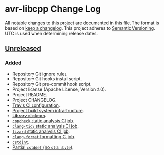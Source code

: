 # avr-libcpp Change Log
All notable changes to this project are documented in this file.
The format is based on [keep a changelog](https://keepachangelog.com/en/1.0.0/).
This project adheres to [Semantic Versioning](https://semver.org/).
UTC is used when determining release dates.

## [Unreleased](https://github.com/apcountryman/avr-libcpp/compare/master...develop)
### Added
- Repository Git ignore rules.
- Repository Git hooks install script.
- Repository Git pre-commit hook script.
- Project license (Apache License, Version 2.0).
- Project README.
- Project CHANGELOG.
- [Travis CI configuration](https://github.com/apcountryman/avr-libcpp/issues/1).
- [Project build system infrastructure](https://github.com/apcountryman/avr-libcpp/issues/10).
- [Library skeleton](https://github.com/apcountryman/avr-libcpp/issues/13).
- [`cppcheck` static analysis CI job](https://github.com/apcountryman/avr-libcpp/issues/15).
- [`clang-tidy` static analysis CI job](https://github.com/apcountryman/avr-libcpp/issues/16).
- [`lizard` static analysis CI job](https://github.com/apcountryman/avr-libcpp/issues/17).
- [`clang-format` formatting CI job](https://github.com/apcountryman/avr-libcpp/issues/18).
- [`cstdint`](https://github.com/apcountryman/avr-libcpp/issues/12).
- [Partial `cstddef` (no `std::byte`)](https://github.com/apcountryman/avr-libcpp/issues/26).
